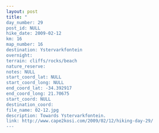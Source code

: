 ```yaml
---
layout: post
title: "
day_number: 29
post_id: NULL
hike_date: 2009-02-12
km: 16
map_number: 16
destination: Ystervarkfontein
overnight: 
terrain: cliffs/rocks/beach
nature_reserve: 
notes: NULL
start_coord_lat: NULL
start_coord_long: NULL
end_coord_lat: -34.392917
end_coord_long: 21.70675
start_coord: NULL
destination_coord: 
file_name: 02-12.jpg
description: Towards Ystervarkfontein.
link: http://www.cape2kosi.com/2009/02/12/hiking-day-29/
---
```

